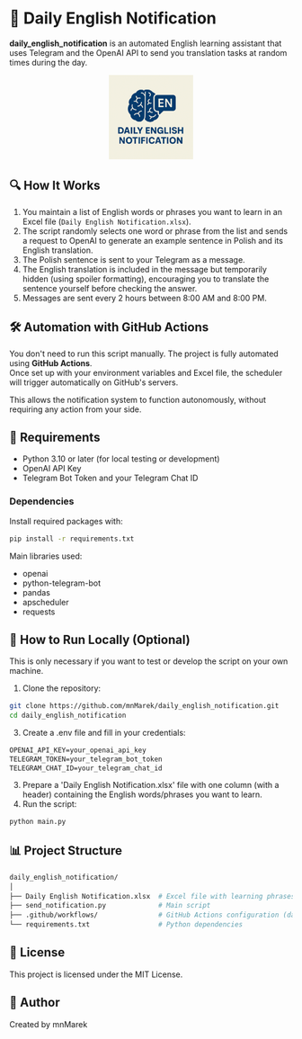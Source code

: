 # 🧠 Daily English Notification

**daily_english_notification** is an automated English learning assistant that uses Telegram and the OpenAI API to send you translation tasks at random times during the day.

<p align="center">
  <img src="icon.png" alt="Daily English Notification Icon" width="150"/>
</p>

## 🔍 How It Works

1. You maintain a list of English words or phrases you want to learn in an Excel file (`Daily English Notification.xlsx`).
2. The script randomly selects one word or phrase from the list and sends a request to OpenAI to generate an example sentence in Polish and its English translation.
3. The Polish sentence is sent to your Telegram as a message.
4. The English translation is included in the message but temporarily hidden (using spoiler formatting), encouraging you to translate the sentence yourself before checking the answer.
5. Messages are sent every 2 hours between 8:00 AM and 8:00 PM.

## 🛠️ Automation with GitHub Actions

You don't need to run this script manually. The project is fully automated using **GitHub Actions**.  
Once set up with your environment variables and Excel file, the scheduler will trigger automatically on GitHub's servers.

This allows the notification system to function autonomously, without requiring any action from your side.

## 🧰 Requirements

- Python 3.10 or later (for local testing or development)
- OpenAI API Key
- Telegram Bot Token and your Telegram Chat ID

### Dependencies

Install required packages with:

```bash
pip install -r requirements.txt
```
Main libraries used:
- openai
- python-telegram-bot
- pandas
- apscheduler
- requests

## 🚀 How to Run Locally (Optional)
This is only necessary if you want to test or develop the script on your own machine.
1. Clone the repository:
```bash
git clone https://github.com/mnMarek/daily_english_notification.git
cd daily_english_notification
```

3. Create a .env file and fill in your credentials:
```env
OPENAI_API_KEY=your_openai_api_key
TELEGRAM_TOKEN=your_telegram_bot_token
TELEGRAM_CHAT_ID=your_telegram_chat_id
```
3. Prepare a 'Daily English Notification.xlsx' file with one column (with a header) containing the English words/phrases you want to learn.
4. Run the script:
```bash
python main.py
```

## 📊 Project Structure
```bash
daily_english_notification/
│
├── Daily English Notification.xlsx  # Excel file with learning phrases
├── send_notification.py             # Main script
├── .github/workflows/               # GitHub Actions configuration (daily_notification.yml)
└── requirements.txt                 # Python dependencies
```

## 📄 License
This project is licensed under the MIT License.

## 🙋 Author
Created by mnMarek
